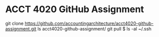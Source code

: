 # ACCT 4020 GitHub Assignment
git clone https://github.com/accountingarchitecture/acct4020-github-assignment.git
ls acct4020-github-assignment/
git pull
$ ls -al ~/.ssh
